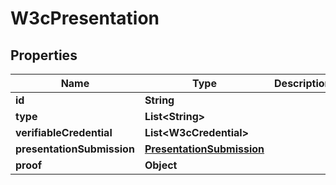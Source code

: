 # W3cPresentation

## Properties

| Name                       | Type                                                    | Description | Notes      |
| -------------------------- | ------------------------------------------------------- | ----------- | ---------- |
| **id**                     | **String**                                              |             | [optional] |
| **type**                   | **List&lt;String&gt;**                                  |             |            |
| **verifiableCredential**   | **List&lt;W3cCredential&gt;**                           |             |            |
| **presentationSubmission** | [**PresentationSubmission**](PresentationSubmission.md) |             | [optional] |
| **proof**                  | **Object**                                              |             |            |
